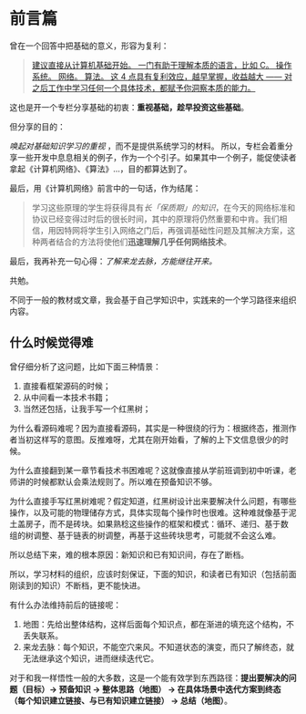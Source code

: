 # 前言篇

曾在一个回答中把基础的意义，形容为复利：
>[建议直接从计算机基础开始。
一门有助于理解本质的语言，比如 C。
操作系统。
网络。
算法。
这 4 点具有复利效应，越早掌握，收益越大 —— 对之后工作中学习任何一个具体技术，都赋予你洞察本质的能力。](https://www.zhihu.com/question/511407768/answer/2312642495)

这也是开一个专栏分享基础的初衷：**重视基础，趁早投资这些基础**。

但分享的目的：

*唤起对基础知识学习的重视* ，而不是提供系统学习的材料。
所以，专栏会着重分享一些开发中息息相关的例子，作为一个个引子。如果其中一个例子，能促使读者拿起《计算机网络》、《算法》...，目的都算达到了。

最后，用《计算机网络》前言中的一句话，作为结尾：
> 学习这些原理的学生将获得具有*长「保质期」的知识*，在今天的网络标准和协议已经变得过时后的很长时间，其中的原理将仍然重要和中肯。我们相信，用因特网将学生引入网络之门后，再强调基础性问题及其解决方案，这种两者结合的方法将使他们**迅速理解几乎任何网络技术**。

最后，我再补充一句心得：*了解来龙去脉，方能继往开来。*

共勉。




不同于一般的教材或文章，我会基于自己学知识中，实践来的一个学习路径来组织内容。

## 什么时候觉得难

曾仔细分析了这问题，比如下面三种情景：

1. 直接看框架源码的时候；
2. 从中间看一本技术书籍；
3. 当然还包括，让我手写一个红黑树；

为什么看源码难呢？因为直接看源码，其实是一种很绕的行为：根据终态，推测作者当初这样写的意图。反推难呀，尤其在刚开始看，了解的上下文信息很少的时候。

为什么直接翻到某一章节看技术书困难呢？这就像直接从学前班调到初中听课，老师讲的时候都默认会乘法规则了。所以难在预备知识不够。

为什么直接手写红黑树难呢？假定知道，红黑树设计出来要解决什么问题，有哪些操作，以及可能的物理储存方式，具体实现每个操作时也很难。这种难就像基于泥土盖房子，而不是砖块。如果熟稔这些操作的框架和模式：循环、递归、基于数 组的树调整、基于链表的树调整，再基于这些砖块思考，可能就不会这么难。

所以总结下来，难的根本原因：新知识和已有知识间，存在了断档。

所以，学习材料的组织，应该时刻保证，下面的知识，和读者已有知识（包括前面刚读到的知识）不断档，更不能快进。

有什么办法维持前后的链接呢：

1. 地图：先给出整体结构，这样后面每个知识点，都在渐进的填充这个结构，不丢失联系。
2. 来龙去脉：每个知识，不能空穴来风。不知道状态的演变，而只了解终态，就无法继承这个知识，进而继续迭代它。

对于和我一样悟性一般的大多数，这是一个能有效学到东西路径：**提出要解决的问题（目标）-> 预备知识 -> 整体思路（地图） -> 在具体场景中迭代方案到终态（每个知识建立链接、与已有知识建立链接） -> 总结（地图）**。


